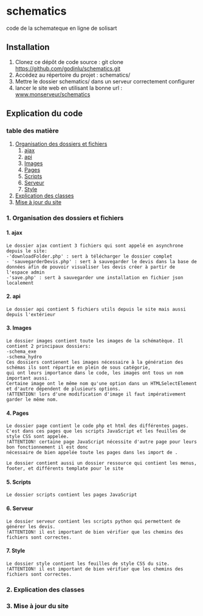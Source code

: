 # schematics
code de la schemateque en ligne de solisart

## Installation
1. Clonez ce dépôt de code source : git clone https://github.com/godinlu/schematics.git
2. Accédez au répertoire du projet : schematics/
4. Mettre le dossier schematics/ dans un serveur correctement configurer
5. lancer le site web en utilisant la bonne url : www.monserveur/schematics


## Explication du code

### table des matière
1. [Organisation des dossiers et fichiers](#1-Organisation-des-dossiers-et-fichiers)
    1. [ajax](#1-ajax)
    2. [api](#2-api)
    3. [Images](#3-Images)
    4. [Pages](#4-Pages)
    5. [Scripts](#5-Scripts)
    6. [Serveur](#6-Serveur)
    7. [Style](#7-Style)
2. [Explication des classes](#2-Explication-des-classes)
3. [Mise à jour du site](#3-Mise-à-jour-du-site)

### 1. Organisation des dossiers et fichiers

#### 1. ajax

    Le dossier ajax contient 3 fichiers qui sont appelé en asynchrone depuis le site:
    -'downloadFolder.php' : sert à télécharger le dossier complet
    - 'sauvegarderDevis.php' : sert à sauvegarder le devis dans la base de données afin de pouvoir visualiser les devis créer à partir de l'espace admin
    -'save.php' : sert à sauvegarder une installation en fichier json localement

#### 2. api

    Le dossier api contient 5 fichiers utils depuis le site mais aussi depuis l'extérieur
#### 3. Images
    Le dossier images contient toute les images de la schématèque. Il contient 2 principaux dossiers:
    -schema_exe
    -schema_hydro
    Ces dossiers contienent les images nécessaire à la génération des schémas ils sont répartie en plein de sous catégorie,
    qui ont leurs importance dans le code, les images ont tous un nom important aussi.
    Certaine image ont le même nom qu'une option dans un HTMLSelectElement et d'autre dépendent de plusieurs options.
    !ATTENTION! lors d'une modification d'image il faut impérativement garder le même nom.
#### 4. Pages
    Le dossier page contient le code php et html des différentes pages. C'est dans ces pages que les scripts JavaScript et les feuilles de
    style CSS sont appelée. 
    !ATTENTION! certaine page JavaScript nécessite d'autre page pour leurs bon fonctionnement il est donc 
    nécessaire de bien appelée toute les pages dans les import de .

    Le dossier contient aussi un dossier ressource qui contient les menus, footer, et différents template pour le site
#### 5. Scripts
    Le dossier scripts contient les pages JavaScript
#### 6. Serveur
    Le dossier serveur contient les scripts python qui permettent de générer les devis.
    !ATTENTION! il est important de bien vérifier que les chemins des fichiers sont correctes.
#### 7. Style
    Le dossier style contient les feuilles de style CSS du site.
    !ATTENTION! il est important de bien vérifier que les chemins des fichiers sont correctes.
### 2. Explication des classes
### 3. Mise à jour du site
